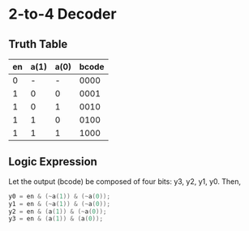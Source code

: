 # 2-to-4 Decoder

## Truth Table

| en | a(1) | a(0) | bcode  |
|----|------|------|--------|
| 0  |  -   |  -   | 0000   |
| 1  |  0   |  0   | 0001   |
| 1  |  0   |  1   | 0010   |
| 1  |  1   |  0   | 0100   |
| 1  |  1   |  1   | 1000   |

## Logic Expression 

Let the output (bcode) be composed of four bits: y3, y2, y1, y0. Then, 

```verilog 
y0 = en & (~a(1)) & (~a(0));
y1 = en & (~a(1)) & (~a(0));
y2 = en & (a(1)) & (~a(0));
y3 = en & (a(1)) & (a(0));

